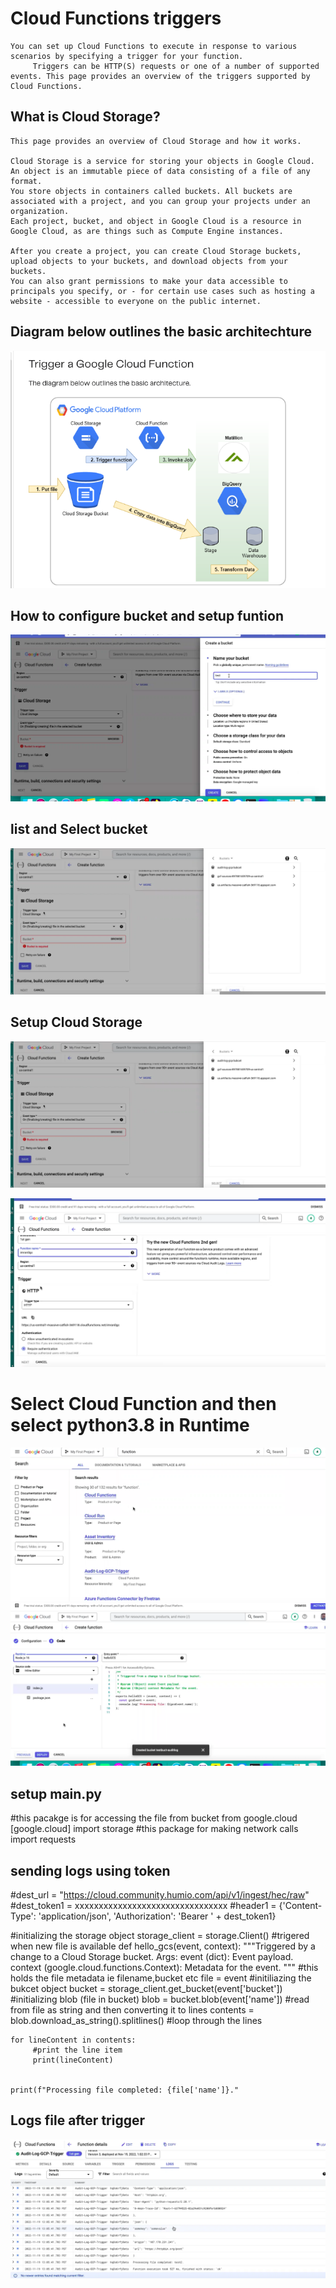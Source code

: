 # Cloud Functions triggers

	You can set up Cloud Functions to execute in response to various scenarios by specifying a trigger for your function.
         Triggers can be HTTP(S) requests or one of a number of supported events. This page provides an overview of the triggers supported by Cloud Functions.




## What is Cloud Storage?

	This page provides an overview of Cloud Storage and how it works.

	Cloud Storage is a service for storing your objects in Google Cloud. An object is an immutable piece of data consisting of a file of any format. 
	You store objects in containers called buckets. All buckets are associated with a project, and you can group your projects under an organization.
	Each project, bucket, and object in Google Cloud is a resource in Google Cloud, as are things such as Compute Engine instances.

	After you create a project, you can create Cloud Storage buckets, upload objects to your buckets, and download objects from your buckets.
	You can also grant permissions to make your data accessible to principals you specify, or - for certain use cases such as hosting a website - accessible to everyone on the public internet.


##  Diagram below outlines the basic architechture 
   
![Process](image/google-cloud-function.png)

##  How to configure bucket and setup funtion 


![Process1](image/create-bucket.png)

## list and  Select bucket
![Process.b](image/trigger-bucket-name-audit-log-gcp-bucket.png)

## Setup Cloud Storage


![Process1a](image/trigger-bucket-name-audit-log-gcp-bucket.png)

![Process2](image/create-new-function.png) 

#  Select Cloud Function and then select python3.8 in Runtime

![Process3](image/select-cloud-function.png)
![Process4](image/select-python-here.png)


## setup main.py

#this pacakge is for accessing the file from bucket
from google.cloud [google.cloud] import storage
#this package for making network calls
import requests

##  sending logs using token

#dest_url = "https://cloud.community.humio.com/api/v1/ingest/hec/raw"
#dest_token1 = xxxxxxxxxxxxxxxxxxxxxxxxxxxxxxxx
#header1 = {'Content-Type': 'application/json', 'Authorization': 'Bearer ' + dest_token1}

#initializing the storage object
storage_client = storage.Client()
#trigered when new file is available
def hello_gcs(event, context):
    """Triggered by a change to a Cloud Storage bucket.
    Args:
         event (dict): Event payload.
         context (google.cloud.functions.Context): Metadata for the event.
    """
    #this holds the file metadata ie filename,bucket etc
    file = event
    #initiliazing the bukcet object
    bucket = storage_client.get_bucket(event['bucket'])
    #initializing blob (file in bucket)
    blob = bucket.blob(event['name'])
    #read from file as string and then converting it to lines
    contents = blob.download_as_string().splitlines()
    #loop through the lines

    for lineContent in contents:
         #print the line item
         print(lineContent)


    print(f"Processing file completed: {file['name']}."


## Logs file after trigger

![Process8](image/logfiles.png)


